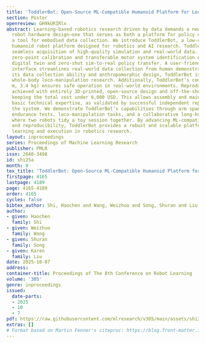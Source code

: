 ```yaml
---
title: 'ToddlerBot: Open-Source ML-Compatible Humanoid Platform for Loco-Manipulation'
section: Poster
openreview: GH9kURIRlx
abstract: Learning-based robotics research driven by data demands a new approach to
  robot hardware design—one that serves as both a platform for policy execution and
  a tool for embodied data collection. We introduce ToddlerBot, a low-cost, open-source
  humanoid robot platform designed for robotics and AI research. ToddlerBot enables
  seamless acquisition of high-quality simulation and real-world data. The plug-and-play
  zero-point calibration and transferable motor system identification ensure a high-fidelity
  digital twin and zero-shot sim-to-real policy transfer. A user-friendly teleoperation
  interface streamlines real-world data collection from human demonstrations. With
  its data collection ability and anthropomorphic design, ToddlerBot is ideal for
  whole-body loco-manipulation research. Additionally, ToddlerBot’s compact size (0.56
  m, 3.4 kg) ensures safe operation in real-world environments. Reproducibility is
  achieved with entirely 3D-printed, open-source design and off-the-shelf components,
  keeping the total cost under 6,000 USD. This allows assembly and maintenance with
  basic technical expertise, as validated by successful independent replications of
  the system. We demonstrate ToddlerBot’s capabilities through arm span, payload,
  endurance tests, loco-manipulation tasks, and a collaborative long-horizon scenario
  where two robots tidy a toy session together. By advancing ML-compatibility, capability,
  and reproducibility, ToddlerBot provides a robust and scalable platform for policy
  learning and execution in robotics research.
layout: inproceedings
series: Proceedings of Machine Learning Research
publisher: PMLR
issn: 2640-3498
id: shi25a
month: 0
tex_title: 'ToddlerBot: Open-Source ML-Compatible Humanoid Platform for Loco-Manipulation'
firstpage: 4165
lastpage: 4189
page: 4165-4189
order: 4165
cycles: false
bibtex_author: Shi, Haochen and Wang, Weizhuo and Song, Shuran and Liu, Karen
author:
- given: Haochen
  family: Shi
- given: Weizhuo
  family: Wang
- given: Shuran
  family: Song
- given: Karen
  family: Liu
date: 2025-10-07
address:
container-title: Proceedings of The 8th Conference on Robot Learning
volume: '305'
genre: inproceedings
issued:
  date-parts:
  - 2025
  - 10
  - 7
pdf: https://raw.githubusercontent.com/mlresearch/v305/main/assets/shi25a/shi25a.pdf
extras: []
# Format based on Martin Fenner's citeproc: https://blog.front-matter.io/posts/citeproc-yaml-for-bibliographies/
---
```


